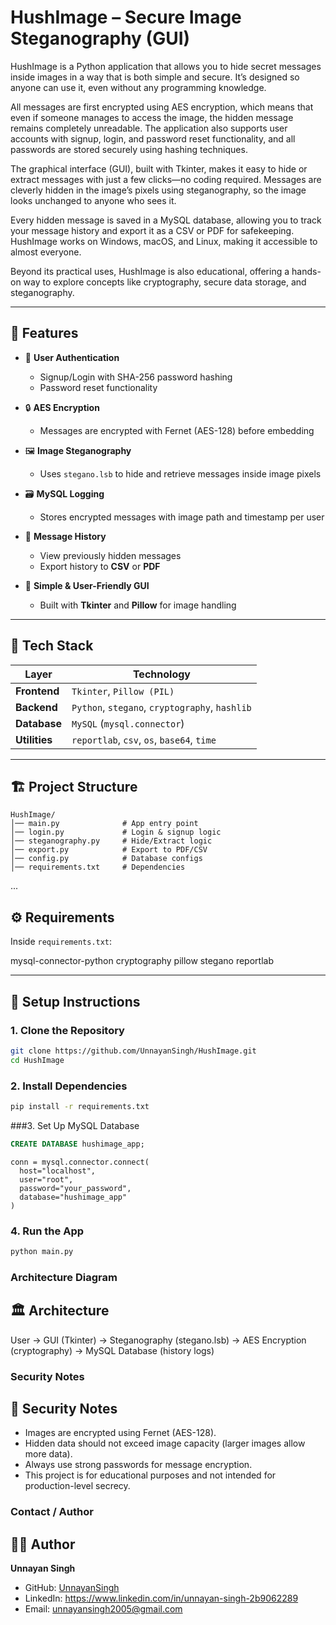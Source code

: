 # HushImage – Secure Image Steganography (GUI)

HushImage is a Python application that allows you to hide secret messages inside images in a way that is both simple and secure. It’s designed so anyone can use it, even without any programming knowledge.

All messages are first encrypted using AES encryption, which means that even if someone manages to access the image, the hidden message remains completely unreadable. The application also supports user accounts with signup, login, and password reset functionality, and all passwords are stored securely using hashing techniques.

The graphical interface (GUI), built with Tkinter, makes it easy to hide or extract messages with just a few clicks—no coding required. Messages are cleverly hidden in the image’s pixels using steganography, so the image looks unchanged to anyone who sees it.

Every hidden message is saved in a MySQL database, allowing you to track your message history and export it as a CSV or PDF for safekeeping. HushImage works on Windows, macOS, and Linux, making it accessible to almost everyone.

Beyond its practical uses, HushImage is also educational, offering a hands-on way to explore concepts like cryptography, secure data storage, and steganography.

---

## 📌 Features

- 🔐 **User Authentication**
  - Signup/Login with SHA-256 password hashing  
  - Password reset functionality  

- 🔒 **AES Encryption**
  - Messages are encrypted with Fernet (AES-128) before embedding  

- 🖼 **Image Steganography**
  - Uses `stegano.lsb` to hide and retrieve messages inside image pixels  

- 🗃️ **MySQL Logging**
  - Stores encrypted messages with image path and timestamp per user  

- 📑 **Message History**
  - View previously hidden messages  
  - Export history to **CSV** or **PDF**  

- 🧠 **Simple & User-Friendly GUI**
  - Built with **Tkinter** and **Pillow** for image handling  

---

## 🧰 Tech Stack

| Layer         | Technology                                      |
|---------------|------------------------------------------------|
| **Frontend**  | `Tkinter`, `Pillow (PIL)`                       |
| **Backend**   | `Python`, `stegano`, `cryptography`, `hashlib` |
| **Database**  | `MySQL` (`mysql.connector`)                     |
| **Utilities** | `reportlab`, `csv`, `os`, `base64`, `time`      |

---

## 🏗️ Project Structure

```
HushImage/
│── main.py              # App entry point
│── login.py             # Login & signup logic
│── steganography.py     # Hide/Extract logic
│── export.py            # Export to PDF/CSV
│── config.py            # Database configs
│── requirements.txt     # Dependencies
```
...

## ⚙️ Requirements

Inside `requirements.txt`:

mysql-connector-python
cryptography
pillow
stegano
reportlab

---

## 🔧 Setup Instructions

### 1. Clone the Repository
```bash
git clone https://github.com/UnnayanSingh/HushImage.git
cd HushImage

```

### 2. Install Dependencies
```bash
pip install -r requirements.txt

```
###3. Set Up MySQL Database
```sql
CREATE DATABASE hushimage_app;

```

```**Update your MySQL credentials in config.py:
conn = mysql.connector.connect(
  host="localhost",
  user="root",
  password="your_password",
  database="hushimage_app"
)

```

### 4. Run the App
```bash
python main.py

```

### Architecture Diagram
## 🏛️ Architecture
User → GUI (Tkinter) → Steganography (stegano.lsb) → AES Encryption (cryptography) → MySQL Database (history logs)

### Security Notes
## 🔐 Security Notes
- Images are encrypted using Fernet (AES-128).  
- Hidden data should not exceed image capacity (larger images allow more data).  
- Always use strong passwords for message encryption.  
- This project is for educational purposes and not intended for production-level secrecy.
  
### Contact / Author
## 👨‍💻 Author
**Unnayan Singh**  
- GitHub: [UnnayanSingh](https://github.com/UnnayanSingh)  
- LinkedIn: https://www.linkedin.com/in/unnayan-singh-2b9062289  
- Email: unnayansingh2005@gmail.com  

